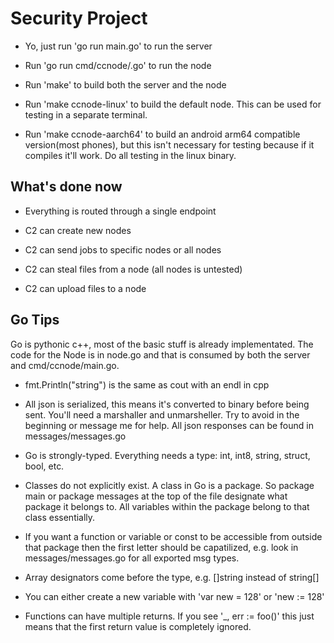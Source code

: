 <h1>Security Project</h1>

* Yo, just run 'go run main.go' to run the server

* Run 'go run cmd/ccnode/.go' to run the node

* Run 'make' to build both the server and the node

* Run 'make ccnode-linux' to build the default node. This can be used for testing in a separate terminal.

* Run 'make ccnode-aarch64' to build an android arm64 compatible version(most phones), but this isn't necessary for testing because if it compiles it'll work. Do all testing in the linux binary.

<h2>What's done now</h2>

* Everything is routed through a single endpoint

* C2 can create new nodes

* C2 can send jobs to specific nodes or all nodes

* C2 can steal files from a node (all nodes is untested)

* C2 can upload files to a node

<h2>Go Tips</h2>

Go is pythonic c++, most of the basic stuff is already implementated. The code for the Node is in node.go and that is consumed by both the server and cmd/ccnode/main.go.

* fmt.Println("string") is the same as cout with an endl in cpp

* All json is serialized, this means it's converted to binary before being sent. You'll need a marshaller and unmarsheller. Try to avoid in the beginning or message me for help. All json responses can be found in messages/messages.go

* Go is strongly-typed. Everything needs a type: int, int8, string, struct, bool, etc.

* Classes do not explicitly exist. A class in Go is a package. So package main or package messages at the top of the file designate what package it belongs to. All variables within the package belong to that class essentially.

* If you want a function or variable or const to be accessible from outside that package then the first letter should be capatilized, e.g. look in messages/messages.go for all exported msg types.

* Array designators come before the type, e.g. []string instead of string[]

* You can either create a new variable with 'var new = 128' or 'new := 128'

* Functions can have multiple returns. If you see '_, err := foo()' this just means that the first return value is completely ignored.
